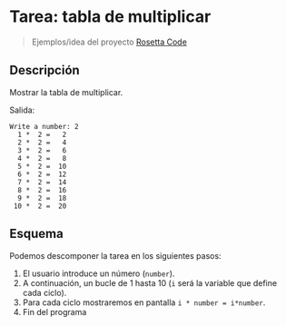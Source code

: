 
# Tarea: tabla de multiplicar

> Ejemplos/idea del proyecto [Rosetta Code](http://rosettacode.org/wiki/Rosetta_Code)

## Descripción

Mostrar la tabla de multiplicar.

Salida:
```
Write a number: 2
  1 *  2 =   2
  2 *  2 =   4
  3 *  2 =   6
  4 *  2 =   8
  5 *  2 =  10
  6 *  2 =  12
  7 *  2 =  14
  8 *  2 =  16
  9 *  2 =  18
 10 *  2 =  20
```

## Esquema

Podemos descomponer la tarea en los siguientes pasos:
1. El usuario introduce un número (`number`).
2. A continuación, un bucle de 1 hasta 10 (`i` será la variable que define cada ciclo).
3. Para cada ciclo mostraremos en pantalla `i * number = i*number`.
4. Fin del programa
